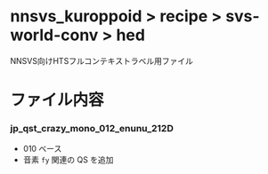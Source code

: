 # nnsvs_kuroppoid > recipe > svs-world-conv > hed

NNSVS向けHTSフルコンテキストラベル用ファイル



# ファイル内容

### jp_qst_crazy_mono_012_enunu_212D

- 010 ベース
- 音素 `fy` 関連の QS を追加


